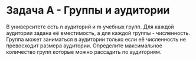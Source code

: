 # Задача А - Группы и аудитории

В университете есть n аудиторий и m учебных групп. Для каждой аудитории задана её вместимость, а для каждой группы - численность. Группа может заниматься в аудитории только если её численность не превосходит размера аудитории. Определите максимальное количество групп которые можно рассадить по аудиториям.
